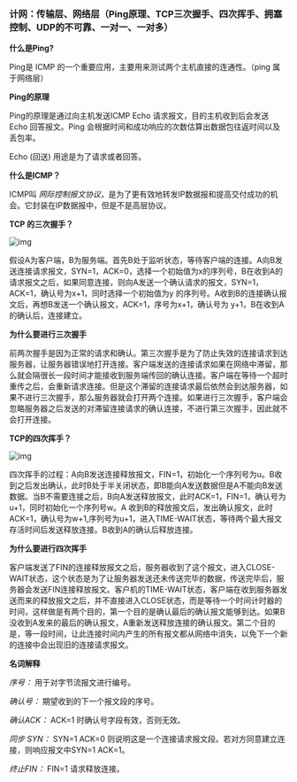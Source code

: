 ### 计网：传输层、网络层（Ping原理、TCP三次握手、四次挥手、拥塞控制、UDP的不可靠、一对一、一对多）

**什么是Ping?**

Ping是 ICMP 的一个重要应用，主要用来测试两个主机直接的连通性。（ping 属于网络层）

**Ping的原理**

Ping的原理是通过向主机发送ICMP Echo 请求报文，目的主机收到后会发送 Echo 回答报文。Ping 会根据时间和成功响应的次数估算出数据包往返时间以及丢包率。

Echo (回送)  用途是为了请求或者回答。

**什么是ICMP？**

ICMP叫 *网际控制报文协议*，是为了更有效地转发IP数据报和提高交付成功的机会。它封装在IP数据报中，但是不是高层协议。

**TCP 的三次握手？**

![img](C:\Users\Administrator\Desktop\notes\assets\e92d0ebc-7d46-413b-aec1-34a39602f787.png)

假设A为客户端，B为服务端。首先B处于监听状态，等待客户端的连接。A向B发送连接请求报文，SYN=1，ACK=0，选择一个初始值为x的序列号，B在收到A的请求报文之后，如果同意连接，则向A发送一个确认请求的报文，SYN=1，ACK=1，确认号为x+1，同时选择一个初始值为y 的序列号。A收到B的连接确认报文后，再想B发送一个确认报文，ACK=1，序号为x+1，确认号为 y+1，B在收到A的确认后，连接建立。

**为什么要进行三次握手**

前两次握手是因为正常的请求和确认。第三次握手是为了防止失效的连接请求到达服务器，让服务器错误地打开连接。客户端发送的连接请求如果在网络中滞留，那么就会隔很长一段时间才能接收到服务端传回的确认连接。客户端在等待一个超时重传之后，会重新请求连接。但是这个滞留的连接请求最后依然会到达服务器，如果不进行三次握手，那么服务器就会打开两个连接。如果进行三次握手，客户端会忽略服务器之后发送的对滞留连接请求的确认连接，不进行第三次握手，因此就不会打开连接。

**TCP的四次挥手？**

![img](C:\Users\Administrator\Desktop\notes\assets\f87afe72-c2df-4c12-ac03-9b8d581a8af8.jpg)

四次挥手的过程：A向B发送连接释放报文，FIN=1，初始化一个序列号为u。B收到之后发出确认，此时B处于半关闭状态，即B能向A发送数据但是A不能向B发送数据。当B不需要连接之后，B向A发送释放报文，此时ACK=1，FIN=1，确认号为u+1，同时初始化一个序列号w。A 收到B的释放报文后，发出确认报文，此时 ACK=1，确认号为w+1,序列号为u+1，进入TIME-WAIT状态，等待两个最大报文存活时间后发送释放连接。B收到A的确认后释放连接。

**为什么要进行四次挥手**

客户端发送了FIN的连接释放报文之后，服务器收到了这个报文，进入CLOSE-WAIT状态，这个状态是为了让服务器发送还未传送完毕的数据，传送完毕后，服务器会发送FIN连接释放报文。客户机的TIME-WAIT状态，客户端在收到服务器发送而来的释放报文之后，并不直接进入CLOSE状态，而是等待一个时间计时器的时间，这样做是有两个目的，第一个目的是确认最后的确认报文能够到达。如果B没收到A发来的最后的确认报文，A重新发送释放连接的确认报文。第二个目的是，等一段时间，让此连接时间内产生的所有报文都从网络中消失，以免下一个新的连接中会出现旧的连接请求报文。

**名词解释**

*序号：* 用于对字节流报文进行编号。

*确认号：* 期望收到的下一个报文段的序号。

*确认ACK：* ACK=1 时确认号字段有效，否则无效。

*同步 SYN：* SYN=1 ACK=0 则说明这是一个连接请求报文段。若对方同意建立连接，则响应报文中SYN=1 ACK=1。

*终止FIN：* FIN=1 请求释放连接。

